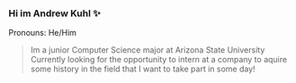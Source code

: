 ### Hi im Andrew Kuhl ✨
Pronouns: He/Him
>Im a junior Computer Science major at Arizona State University
>Currently looking for the opportunity to intern at a company to aquire some history in the field that I want to take part in some day!

<!--
**andrewkuhl/andrewkuhl** is a ✨ _special_ ✨ repository because its `README.md` (this file) appears on your GitHub profile.

Here are some ideas to get you started:

- 🔭 I’m currently working on ...
- 🌱 I’m currently learning ...
- 👯 I’m looking to collaborate on ...
- 🤔 I’m looking for help with ...
- 💬 Ask me about ...
- 📫 How to reach me: ...
- 😄 Pronouns: ...
- ⚡ Fun fact: ...
-->
